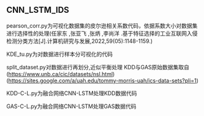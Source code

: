 ## CNN_LSTM_IDS
pearson_corr.py为可视化数据集的皮尔逊相关系数代码，依据系数大小对数据集进行选择性的处理(任家东 ,张亚飞 ,张炳 ,李尚洋 .基于特征选择的工业互联网入侵检测分类方法[J].计算机研究与发展,2022,59(05):1148-1159.)

KDE_tu.py为对数据进行样本分可视化的代码

split_dataset.py对数据进行再划分,近似平衡处理
KDD与GAS原始数据集取自(https://www.unb.ca/cic/datasets/nsl.html)
(https://sites.google.com/a/uah.edu/tommy-morris-uah/ics-data-sets?pli=1)

KDD-C-L.py为融合网络CNN-LSTM处理KDD数据代码

GAS-C-L.py为融合网络CNN-LSTM处理GAS数据代码 



